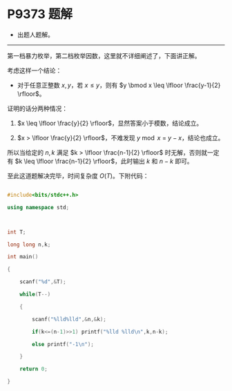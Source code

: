 # P9373 题解

- 出题人题解。

------------

第一档暴力枚举，第二档枚举因数，这里就不详细阐述了，下面讲正解。

考虑这样一个结论：


- 对于任意正整数 $x,y$，若 $x \leq y$，则有 $y \bmod x \leq \lfloor \frac{y-1}{2} \rfloor$。

证明的话分两种情况：

1. $x \leq \lfloor \frac{y}{2} \rfloor$，显然答案小于模数，结论成立。

2. $x > \lfloor \frac{y}{2} \rfloor$，不难发现 $y \bmod x \ = \ y-x$，结论也成立。

所以当给定的 $n,k$ 满足 $k > \lfloor \frac{n-1}{2} \rfloor$ 时无解，否则就一定有 $k \leq \lfloor \frac{n-1}{2} \rfloor$，此时输出 $k$ 和 $n-k$ 即可。

至此这道题解决完毕，时间复杂度 $O(T)$。下附代码：

```cpp
#include<bits/stdc++.h>
using namespace std;

int T;
long long n,k;
int main()
{
	scanf("%d",&T);
	while(T--)
	{
		scanf("%lld%lld",&n,&k);
		if(k<=(n-1)>>1)	printf("%lld %lld\n",k,n-k);
		else printf("-1\n");
	}
	return 0;	
} 
```


